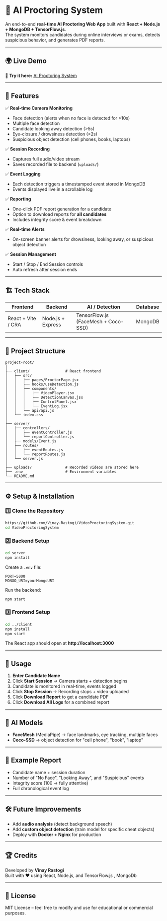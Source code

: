 
# 🎥 AI Proctoring System

An end-to-end **real-time AI Proctoring Web App** built with **React + Node.js + MongoDB + TensorFlow.js**.  
The system monitors candidates during online interviews or exams, detects suspicious behavior, and generates PDF reports.

---

## 🌍 Live Demo
🚀 **Try it here:** [AI Proctoring System](https://videoproctoring.netlify.app/)

---

## 🚀 Features

✅ **Real-time Camera Monitoring**  
- Face detection (alerts when no face is detected for >10s)  
- Multiple face detection  
- Candidate looking away detection (>5s)  
- Eye-closure / drowsiness detection (>2s)  
- Suspicious object detection (cell phones, books, laptops)

✅ **Session Recording**  
- Captures full audio/video stream  
- Saves recorded file to backend (`uploads/`)  

✅ **Event Logging**  
- Each detection triggers a timestamped event stored in MongoDB  
- Events displayed live in a scrollable log

✅ **Reporting**  
- One-click PDF report generation for a candidate  
- Option to download reports for **all candidates**  
- Includes integrity score & event breakdown

✅ **Real-time Alerts**  
- On-screen banner alerts for drowsiness, looking away, or suspicious object detection  

✅ **Session Management**  
- Start / Stop / End Session controls  
- Auto refresh after session ends  

---

## 🏗️ Tech Stack

| **Frontend** | **Backend** | **AI / Detection** | **Database** |
|-------------|-------------|------------------|-------------|
| React + Vite / CRA | Node.js + Express | TensorFlow.js (FaceMesh + Coco-SSD) | MongoDB |

---

## 📂 Project Structure

```
project-root/
│
├── client/                # React frontend
│   ├── src/
│   │   ├── pages/ProctorPage.jsx
│   │   ├── hooks/useDetection.js
│   │   ├── components/
│   │   │   ├── VideoPlayer.jsx
│   │   │   ├── DetectionCanvas.jsx
│   │   │   ├── ControlPanel.jsx
│   │   │   └── EventLog.jsx
│   │   └── api/api.js
│   └── index.css
│
├── server/
│   ├── controllers/
│   │   ├── eventController.js
│   │   └── reportController.js
│   ├── models/Event.js
│   ├── routes/
│   │   ├── eventRoutes.js
│   │   └── reportRoutes.js
│   └── server.js
│
├── uploads/               # Recorded videos are stored here
├── .env                   # Environment variables
└── README.md
```

---

## ⚙️ Setup & Installation

### 1️⃣ Clone the Repository
```bash
https://github.com/Vinay-Rastogi/VideoProctoringSystem.git
cd VideoProctoringSystem
```

### 2️⃣ Backend Setup
```bash
cd server
npm install
```

Create a `.env` file:
```env
PORT=5000
MONGO_URI=yourMongoURI
```

Run the backend:
```bash
npm start
```

### 3️⃣ Frontend Setup
```bash
cd ../client
npm install
npm start
```

The React app should open at **http://localhost:3000**

---

## 🎯 Usage

1. **Enter Candidate Name**  
2. Click **Start Session** → Camera starts + detection begins  
3. Candidate is monitored in real-time, events logged  
4. Click **Stop Session** → Recording stops + video uploaded  
5. Click **Download Report** to get a candidate PDF  
6. Click **Download All Logs** for a combined report

---

## 🧠 AI Models

- **FaceMesh** (MediaPipe) → face landmarks, eye tracking, multiple faces  
- **Coco-SSD** → object detection for "cell phone", "book", "laptop"

---

## 📄 Example Report

- Candidate name + session duration  
- Number of "No Face", "Looking Away", and "Suspicious" events  
- Integrity score (100 → fully attentive)  
- Full chronological event log

---

## 🛠️ Future Improvements

- Add **audio analysis** (detect background speech)  
- Add **custom object detection** (train model for specific cheat objects)  
- Deploy with **Docker + Nginx** for production

---

## 🏆 Credits

Developed by **Vinay Rastogi**  
Built with ❤️ using React, Node.js, and TensorFlow.js , MongoDb

---

## 📜 License

MIT License – feel free to modify and use for educational or commercial purposes.
